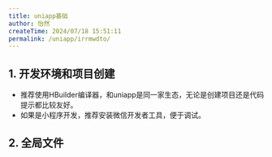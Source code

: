 ```yaml
---
title: uniapp基础
author: 怡然
createTime: 2024/07/18 15:51:11
permalink: /uniapp/irrmwdto/
---
```


## 1. 开发环境和项目创建
- 推荐使用HBuilder编译器，和uniapp是同一家生态，无论是创建项目还是代码提示都比较友好。
- 如果是小程序开发，推荐安装微信开发者工具，便于调试。

## 2. 全局文件
<!-- ### 2.1 `view` -->
